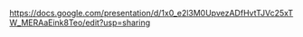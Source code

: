 https://docs.google.com/presentation/d/1x0_e2l3M0UpvezADfHvtTJVc25xTW_MERAaEink8Teo/edit?usp=sharing
